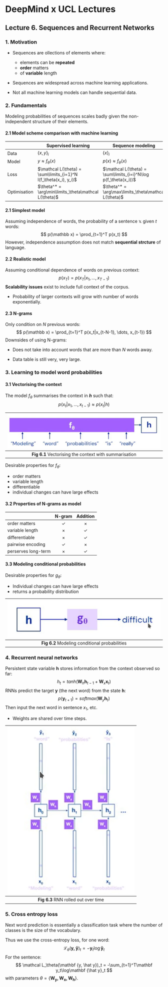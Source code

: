 # DeepMind x UCL Lectures 



## Lecture 6. Sequences and Recurrent Networks



### 1. Motivation

- Sequences are ollections of elements where:
  - elements can be **repeated**
  - **order** matters
  - of **variable** length

- Sequences are widespread across machine learning applications.

- Not all machine learning models can handle sequential data.



### 2. Fundamentals

Modeling probabilities of sequences scales badly given the non-independent structure of their elements.



#### 2.1 Model scheme comparison with machine learning

|              | Supervised learning                                          | Sequence modeling                                            |
| ------------ | ------------------------------------------------------------ | ------------------------------------------------------------ |
| Data         | $\{x, y\}_i$                                                 | $\{x\}_i$                                                    |
| Model        | $y\approx f_\theta(x)$                                       | $p(x)\approx f_\theta(x)$                                    |
| Loss         | $\mathcal L(\theta) = \sum\limits_{i=1}^N l(f_\theta(x_i), y_i)$ | $\mathcal L(\theta) = \sum\limits_{i=i}^N\log p(f_\theta(x_i))$ |
| Optimisation | $\theta^* = \arg\min\limits_\theta\mathcal L(\theta)$        | $\theta^* = \arg\max\limits_\theta\mathcal L(\theta)$        |



#### 2.1 Simplest model

Assuming independence of words, the probability of a sentence $\mathbb x$ given $t$ words:
$$
p(\mathbb x) = \prod_{t=1}^T p(x_t)
$$
However, independence assumption does not match **sequential strcture** of language.



#### 2.2 Realistic model

Assuming conditional dependence of words on previous context:
$$
p(x_T) = p(x_T|x_1, \dots, x_{T-1})
$$
**Scalability issues** exist to include full context of the corpus.

-  Probability of larger contexts will grow with number of words exponentially.



#### 2.3 N-grams

Only condition on $N$ previous words:
$$
p(\mathbb x) = \prod_{t=1}^T p(x_t|x_{t-N-1}, \dots, x_{t-1})
$$
Downsides of using N-grams:

- Does not take into account words that are more than $N$ words away.

- Data table is still very, very large.



### 3. Learning to model word probabilities

#### 3.1 Vectorising the context

The model $f_\theta$ summarises the context in ***h*** such that:
$$
p(x_t|x_1, \dots, x_{t-1})\approx p(x_t|h)
$$

| <img src="Lecture 6.assets/Screenshot_20201115_232424.png" style="zoom:60%;" /> |
| :----------------------------------------------------------: |
|    **Fig 6.1** Vectorising the context with summarisation    |

Desirable properties for $f_\theta$:

- order matters
- variable length
- differentiable
- individual changes can have large effects



#### 3.2 Properties of N-grams as model

|                     |    N-gram    |   Addition   |
| ------------------- | :----------: | :----------: |
| order matters       | $\checkmark$ |   $\times$   |
| variable length     |   $\times$   | $\checkmark$ |
| differentiable      |   $\times$   | $\checkmark$ |
| pairwise encoding   | $\checkmark$ |   $\times$   |
| perserves long-term |   $\times$   | $\checkmark$ |



#### 3.3 Modeling conditional probabilities

Desirable properties for $g_\theta$:

- Individual changes can have large effects
- returns a probability distribution

| <img src="Lecture 6.assets/Screenshot_20201115_233658.png" style="zoom:60%;" /> |
| :----------------------------------------------------------: |
|        **Fig 6.2** Modeling conditional probabilities        |



### 4. Recurrent neural networks

Persistent state variable $\mathbf h$ stores information from the context observed so far:
$$
h_t = tanh(\mathbf W_h\mathbf h_{t-1} + \mathbf W_x\mathbf x_t)
$$
RNNs predict the target $\mathbf y$ (the next word) from the state $\mathbf h$: 
$$
p(\mathbf y_{t+1}) = softmax(\mathbf W_y\mathbf h_t)
$$
Then input the next word in sentence $x_1$, etc.

- Weights are shared over time steps.

| <img src="Lecture 6.assets/Screenshot_20201115_234700.png" style="zoom:60%;" /> |
| :----------------------------------------------------------: |
|             **Fig 6.3** RNN rolled out over time             |



### 5. Cross entropy loss

Next word prediction is essentially a classification task where the number of classes is the size of the vocabulary.

Thus we use the cross-entropy loss, for one word:
$$
\mathcal L_\theta(\mathbf {y, \hat y})_t = -\mathbf y_t\log\mathbf {\hat y}_t
$$
For the sentence:
$$
\mathcal L_\theta(\mathbf {y, \hat y})_t = -\sum_{t=1}^T\mathbf y_t\log\mathbf {\hat y}_t
$$
with parameters $\theta = \{ \mathbf {W_y, W_x, W_h}\}$.




